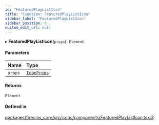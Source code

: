 ```yaml
---
id: "FeaturedPlayListIcon"
title: "Function: FeaturedPlayListIcon"
sidebar_label: "FeaturedPlayListIcon"
sidebar_position: 0
custom_edit_url: null
---
```


▸ **FeaturedPlayListIcon**(`props`): `Element`

#### Parameters

| Name | Type |
| :------ | :------ |
| `props` | [`IconProps`](../types/IconProps.md) |

#### Returns

`Element`

#### Defined in

[packages/firecms_core/src/icons/components/FeaturedPlayListIcon.tsx:3](https://github.com/FireCMSco/firecms/blob/d45f3739/packages/firecms_core/src/icons/components/FeaturedPlayListIcon.tsx#L3)
